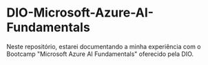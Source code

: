 # DIO-Microsoft-Azure-AI-Fundamentals
Neste repositório, estarei documentando a minha experiência com o Bootcamp "Microsoft Azure AI Fundamentals" oferecido pela DIO. 
